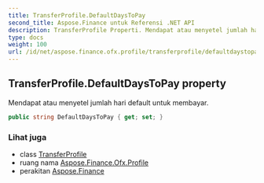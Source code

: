 ```yaml
---
title: TransferProfile.DefaultDaysToPay
second_title: Aspose.Finance untuk Referensi .NET API
description: TransferProfile Properti. Mendapat atau menyetel jumlah hari default untuk membayar.
type: docs
weight: 100
url: /id/net/aspose.finance.ofx.profile/transferprofile/defaultdaystopay/
---
```

## TransferProfile.DefaultDaysToPay property

Mendapat atau menyetel jumlah hari default untuk membayar.

```csharp
public string DefaultDaysToPay { get; set; }
```

### Lihat juga

* class [TransferProfile](../)
* ruang nama [Aspose.Finance.Ofx.Profile](../../transferprofile/)
* perakitan [Aspose.Finance](../../../)


